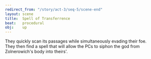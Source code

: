 ```yaml
---
redirect_from: "/story/act-3/seq-5/scene-end"
layout: scene
title:  Spell of Transferrence
beat:   procedural
obj:    up
---
```



They quickly scan its passages while simultaneously evading their foe.
They then find a spell that will allow the PCs to siphon the god from Zolnerowich's body into theirs'.



















